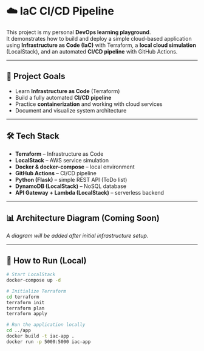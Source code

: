 # ☁️ IaC CI/CD Pipeline

This project is my personal **DevOps learning playground**.  
It demonstrates how to build and deploy a simple cloud-based application using **Infrastructure as Code (IaC)** with Terraform, a **local cloud simulation** (LocalStack), and an automated **CI/CD pipeline** with GitHub Actions.

---

## 🎯 Project Goals
- Learn **Infrastructure as Code** (Terraform)
- Build a fully automated **CI/CD pipeline**
- Practice **containerization** and working with cloud services
- Document and visualize system architecture

---

## 🛠 Tech Stack
- **Terraform** – Infrastructure as Code  
- **LocalStack** – AWS service simulation  
- **Docker & docker-compose** – local environment  
- **GitHub Actions** – CI/CD pipeline  
- **Python (Flask)** – simple REST API (ToDo list)  
- **DynamoDB (LocalStack)** – NoSQL database  
- **API Gateway + Lambda (LocalStack)** – serverless backend  

---

## 📊 Architecture Diagram (Coming Soon)

_A diagram will be added after initial infrastructure setup._

---

## 🚀 How to Run (Local)

```bash
# Start LocalStack
docker-compose up -d

# Initialize Terraform
cd terraform
terraform init
terraform plan
terraform apply

# Run the application locally
cd ../app
docker build -t iac-app .
docker run -p 5000:5000 iac-app
```